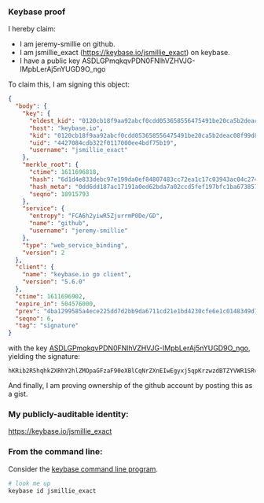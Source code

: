 ### Keybase proof

I hereby claim:

  * I am jeremy-smillie on github.
  * I am jsmillie_exact (https://keybase.io/jsmillie_exact) on keybase.
  * I have a public key ASDLGPmqkqvPDN0FNlhVZHVJG-IMpbLerAj5nYUGD9O_ngo

To claim this, I am signing this object:

```json
{
  "body": {
    "key": {
      "eldest_kid": "0120cb18f9aa92abcf0cdd053658556475491be20ca5b2deac08f99d85060fd3bf9e0a",
      "host": "keybase.io",
      "kid": "0120cb18f9aa92abcf0cdd053658556475491be20ca5b2deac08f99d85060fd3bf9e0a",
      "uid": "4427084cdb322f0117000ee4bdf75b19",
      "username": "jsmillie_exact"
    },
    "merkle_root": {
      "ctime": 1611696818,
      "hash": "6d1d4e833debc97e199da0ef84807483cc72ea1c17c03943ac04c274f003e66d2badcd0bc9512c9f0c3529c107887a05944b856bfec450399f5adad7dc6e788c",
      "hash_meta": "0dd6dd187ac17191a0ed62bda7a02ccd5fef197bfc1ba673857abb5cd55da44c",
      "seqno": 18915793
    },
    "service": {
      "entropy": "FCA6h2yiwR5ZjurrmP0De/GD",
      "name": "github",
      "username": "jeremy-smillie"
    },
    "type": "web_service_binding",
    "version": 2
  },
  "client": {
    "name": "keybase.io go client",
    "version": "5.6.0"
  },
  "ctime": 1611696902,
  "expire_in": 504576000,
  "prev": "4ba1299585a4ece225dd7d2bb9da6711cd21e1bd4230cfe6e1c0148349d713a9",
  "seqno": 6,
  "tag": "signature"
}
```

with the key [ASDLGPmqkqvPDN0FNlhVZHVJG-IMpbLerAj5nYUGD9O_ngo](https://keybase.io/jsmillie_exact), yielding the signature:

```
hKRib2R5hqhkZXRhY2hlZMOpaGFzaF90eXBlCqNrZXnEIwEgyxj5qpKrzwzdBTZYVWR1SRviDKWy3qwI+Z2FBg/Tv54Kp3BheWxvYWTESpcCBsQgS6EplYWk7OIl3X0rudpnEc0h4b1CMM/m4cAUg0nXE6nEIChtFT/O2x1vpFhom97HNNL+B0xqRFnq6r4anQStGpBlAgHCo3NpZ8RAmF1xPqmviM2TmqvgWJcRQpO/5f04WJ4FpPJp1gTUAvE3Q1/dcEf/tVktgVWyLFs8EqblHClle58rsUo+kAzKAahzaWdfdHlwZSCkaGFzaIKkdHlwZQildmFsdWXEIM5dVodtVPx825Av8UVY+KW7UoZ22IKlYlXrV1vJ3Mkeo3RhZ80CAqd2ZXJzaW9uAQ==

```

And finally, I am proving ownership of the github account by posting this as a gist.

### My publicly-auditable identity:

https://keybase.io/jsmillie_exact

### From the command line:

Consider the [keybase command line program](https://keybase.io/download).

```bash
# look me up
keybase id jsmillie_exact
```
